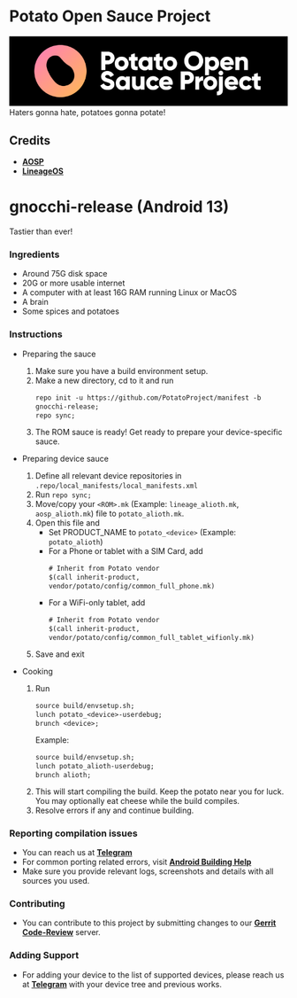 # Potato Open Sauce Project
<img src="https://raw.githubusercontent.com/PotatoProject/manifest/frico-release/XDAThread/main.png">
Haters gonna hate, potatoes gonna potate!

Credits
-------
 * [**AOSP**](https://android.googlesource.com)
 * [**LineageOS**](https://github.com/LineageOS)

# gnocchi-release (Android 13)
Tastier than ever!

### Ingredients
- Around 75G disk space
- 20G or more usable internet
- A computer with at least 16G RAM running Linux or MacOS
- A brain
- Some spices and potatoes

### Instructions
- Preparing the sauce
    1. Make sure you have a build environment setup.
    2. Make a new directory, cd to it and run
        ```
        repo init -u https://github.com/PotatoProject/manifest -b gnocchi-release;
        repo sync;
        ```
    3. The ROM sauce is ready! Get ready to prepare your device-specific sauce.

- Preparing device sauce
    1. Define all relevant device repositories in `.repo/local_manifests/local_manifests.xml`
    2. Run `repo sync;`
    3. Move/copy your `<ROM>.mk` (Example: `lineage_alioth.mk`, `aosp_alioth.mk`) file to `potato_alioth.mk`.
    4. Open this file and
        - Set PRODUCT_NAME to `potato_<device>` (Example: `potato_alioth`)
        - For a Phone or tablet with a SIM Card, add
            ```
            # Inherit from Potato vendor
            $(call inherit-product, vendor/potato/config/common_full_phone.mk)
            ```
        - For a WiFi-only tablet, add
            ```
            # Inherit from Potato vendor
            $(call inherit-product, vendor/potato/config/common_full_tablet_wifionly.mk)
            ```
    5. Save and exit

- Cooking
    1. Run
        ```
        source build/envsetup.sh;
        lunch potato_<device>-userdebug;
        brunch <device>;
        ```
        Example:
        ```
        source build/envsetup.sh;
        lunch potato_alioth-userdebug;
        brunch alioth;
        ```
    2. This will start compiling the build. Keep the potato near you for luck. You may optionally eat cheese while the build compiles.
    3. Resolve errors if any and continue building.

### Reporting compilation issues
- You can reach us at [**Telegram**](https://t.me/SaucyPotatoesOfficial)
- For common porting related errors, visit [**Android Building Help**](https://t.me/AndroidBuildersHelp)
- Make sure you provide relevant logs, screenshots and details with all sources you used.

### Contributing
- You can contribute to this project by submitting changes to our [**Gerrit Code-Review**](https://review.potatoproject.co) server.

### Adding Support
- For adding your device to the list of supported devices, please reach us at [**Telegram**](https://t.me/SaucyPotatoesOfficial) with your device tree and previous works.
